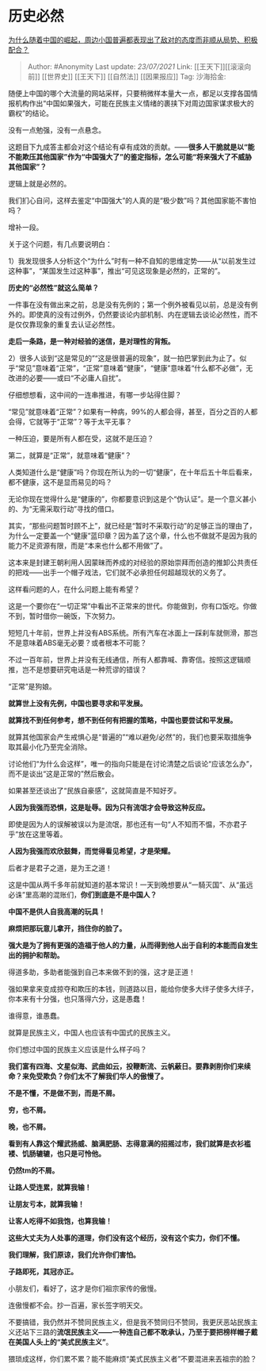 # 历史必然
[为什么随着中国的崛起，周边小国普遍都表现出了敌对的态度而非顺从局势、积极配合？](https://www.zhihu.com/question/41948958/answer/617760777)

> Author: #Anonymity
> Last update: *23/07/2021*
> Link: [[王天下]][[滚滚向前]] [[世界史]] [[王天下]] [[自然法]] [[因果报应]]
> Tag:
> 沙海拾金:

随便上中国的哪个大流量的网站采样，只要稍微样本量大一点，都足以支撑各国情报机构作出“中国如果强大，可能在民族主义情绪的裹挟下对周边国家谋求极大的霸权”的结论。

没有一点勉强，没有一点悬念。

这题目下九成答主都会对这个结论有卓有成效的贡献。——**很多人干脆就是以“能不能欺压其他国家”作为“中国强大了”的鉴定指标，怎么可能“将来强大了不威胁其他国家”？**

逻辑上就是必然的。

我们扪心自问，这样去鉴定“中国强大”的人真的是“极少数”吗？其他国家能不害怕吗？

增补一段。

关于这个问题，有几点要说明白：

1）我发现很多人分析这个“为什么”时有一种不自知的思维定势——从“以前发生过这种事”，“某国发生过这种事”，推出“可见这现象是必然的，正常的”。

**历史的“必然性”就这么简单？**

一件事在没有做出来之前，总是没有先例的；第一个例外被看见以前，总是没有例外的。即使真的没有过例外，仍然要谈论内部机制、内在逻辑去谈论必然性，而不是仅仅靠现象的重复去认证必然性。

**走后一条路，是一种对经验的迷信，是对理性的背叛。**

2）很多人谈到“这是常见的”“这是很普遍的现象”，就一拍巴掌到此为止了。似乎“常见”意味着“正常”，“正常”意味着“健康”，“健康”意味着“什么都不必做”，无改进的必要——或曰“不必庸人自扰”。

仔细想想看，这中间的一连串推进，有哪一步站得住脚？

“常见”就意味着“正常”？如果有一种病，99%的人都会得，甚至，百分之百的人都会得，它就等于“正常”？等于太平无事？

一种压迫，要是所有人都在受，这就不是压迫？

第二，就算是“正常”，就意味着“健康”？

人类知道什么是“健康”吗？你现在所认为的一切“健康”，在十年后五十年后看来，都不健康，这不是显而易见的吗？

无论你现在觉得什么是“健康的”，你都要意识到这是个“伪认证”。是一个意义甚小的、为“无需采取行动”寻找的借口。

其实，“那些问题暂时顾不上”，就已经是“暂时不采取行动”的足够正当的理由了，为什么一定要盖一个“健康”蓝印章？因为盖了这个章，什么也不做就不是因为我的能力不足资源有限，而是“本来也什么都不用做”了。

这本来是封建王朝利用人因蒙昧而养成的对经验的原始崇拜而创造的推卸公共责任的把戏——出手一个帽子戏法，它们就不必承担任何超越现状的义务了。

这样看问题的人，在什么问题上能有希望？

这是一个要你在“一切正常”中看出不正常来的世代。你能做到，你有口饭吃。你做不到，暂时借你一碗饭，下次努力。

短短几十年前，世界上并没有ABS系统。所有汽车在冰面上一踩刹车就侧滑，那岂不是意味着ABS毫无必要？或者根本不可能？

不过一百年前，世界上并没有无线通信，所有人都靠喊、靠寄信。按照这逻辑顺推，岂不是想要研究电话是一种荒谬的错误？

“正常”是狗娘。

**就算世上没有先例，中国也要寻求和平发展。**

**就算找不到任何参考，想不到任何有把握的策略，中国也要尝试和平发展。**

就算其他国家会产生戒惧心是“普遍的”“难以避免/必然”的，我们也要采取措施争取其最小化乃至完全消除。

讨论他们“为什么会这样”，唯一的指向只能是在讨论清楚之后谈论“应该怎么办”，而不是谈出“这是正常的”然后散会。

如果甚至还谈出了“民族自豪感”，这就简直是不知好歹。

**人因为我强而恐惧，这是耻辱。因为只有流氓才会导致这种反应。**

即使是因为人的误解被误以为是流氓，那也还有一句“人不知而不愠，不亦君子乎”放在这里等着。

**人因为我强而欢欣鼓舞，而觉得看见希望，才是荣耀。**

后者才是君子之道，是为王之道！

这是中国从两千多年前就知道的基本常识！一天到晚想要从“一騎灭国”、从“虽远必诛”里高潮的混账们，**你们到底是不是中国人？**

**中国不是供人自我高潮的玩具！**

**麻烦把那玩意儿拿开，挡住你的脸了。**

**强大是为了拥有更强的造福于他人的力量，从而得到他人出于自利的本能而自发生出的拥护和帮助。**

得道多助，多助者能强到自己本来做不到的强，这才是正道！

强如果拿来变成掠夺和欺压的本钱，则道路以目，能给你使多大绊子使多大绊子，你本来有十分强，也只落得六分，这是愚蠢！

谁得意，谁愚蠢。

就算是民族主义，中国人也应该有中国式的民族主义。

你们想过中国的民族主义应该是什么样子吗？

**我们富有四海、文星似海、武曲如云，投鞭断流、云帆蔽日。要靠剥削你们来续命？来免受欺负？你们太不了解我们华人的傲慢了。**

**不是不懂，不是做不到，而是不屑。**

**穷，也不屑。**

**晚，也不屑。**

**看到有人靠这个耀武扬威、脑满肥肠、志得意满的招摇过市，我们就算是衣衫褴褛、饥肠辘辘，也只是可怜他。**

**仍然tm的不屑。**

**让路人受连累，就算我输！**

**让朋友亏本，就算我输！**

**让客人吃得不如我饱，也算我输！**

**这些大丈夫为人处事的道理，你们没有这个经历，没有这个实力，你们不懂。**

**我们理解，我们原谅，我们允许你们害怕。**

**子路即死，其冠亦正。**

小朋友们，看好了，这才是你们祖宗家传的傲慢。

连傲慢都不会。抄一百遍，家长签字明天交。

不要搞错，我仍然并不赞同民族主义，但是我不赞同归不赞同，我更厌恶站民族主义还站下三路的**流氓民族主义——一种连自己都不敢承认，乃至于要把榜样帽子戴在美国人头上的“美式民族主义”**。

猥琐成这样，你们累不累？能不能麻烦“美式民族主义者”不要混进来丟祖宗的脸？
